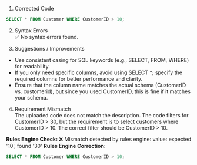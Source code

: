 1. Corrected Code
```sql
SELECT * FROM Customer WHERE CustomerID > 10;
```

2. Syntax Errors  
✅ No syntax errors found.

3. Suggestions / Improvements  
- Use consistent casing for SQL keywords (e.g., SELECT, FROM, WHERE) for readability.
- If you only need specific columns, avoid using SELECT *; specify the required columns for better performance and clarity.
- Ensure that the column name matches the actual schema (CustomerID vs. customerid), but since you used CustomerID, this is fine if it matches your schema.

4. Requirement Mismatch  
The uploaded code does not match the description. The code filters for CustomerID > 30, but the requirement is to select customers where CustomerID > 10. The correct filter should be CustomerID > 10.

**Rules Engine Check:** ❌ Mismatch detected by rules engine: value: expected '10', found '30'
**Rules Engine Correction:**
```sql
SELECT * FROM Customer WHERE CustomerID > 10;
```